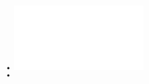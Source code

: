 - <iframe src="//player.bilibili.com/player.html?aid=800400699&bvid=BV1sy4y1q79M&cid=260313402&page=2" scrolling="no" border="0" frameborder="no" framespacing="0" allowfullscreen="true"> </iframe>
-